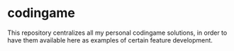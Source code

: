 # codingame

This repository centralizes all my personal codingame solutions, in order to have them available here as examples of certain feature development.
